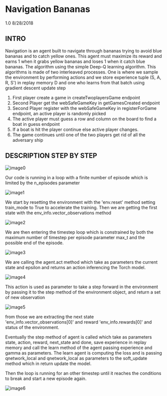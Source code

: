 # Navigation Bananas
1.0 8/28/2018

INTRO
-----------

Navigation is an agent built to navigate through bananas trying to avoid blue bananas and to catch yellow ones.
This agent must maximize its reward and earns 1 when it grabs yellow bananas and loses 1 when it catch blue bananas.
The algorithm using the simple Deep-Q learning algorithm. This algorithms is made of two interleaved processes. One is where we sample the environment by performing actions and we store experience tuple (S, A, R, S') in replay memory D and one who learns from that batch using gradient descent update step

1. First player create a game in createTwoplayersGame endpoint
2. Second Player get the webSafeGameKey in getGamesCreated endpoint
3. Second Player register with the webSafeGameKey in registerForGame endpoint,
an active player is randomly picked
4. The active player must guess a row and column on the board to find a boat in
guess endpoint
5. If a boat is hit the player continue else active player changes.
6. The game continues until one of the two players get rid of all the adversary ship

## DESCRIPTION STEP BY STEP

![image0](https://github.com/GaylouM/DRLND-Navigation/misc/image0.JPG)

Our code is running in a loop with a finite number of episode which is limited by the n_episodes parameter

![image1](https://github.com/GaylouM/DRLND-Navigation/misc/image1.JPG)

We start by resetting the environment with the 'env.reset' method setting train_mode to True to accelerate the training.
Then we are getting the first state with the env_info.vector_observations method

![image2](https://github.com/GaylouM/DRLND-Navigation/misc/image2.JPG)

We are then entering the timestep loop which is constrained by both the maximum number of timestep per episode parameter max_t and the possible end of the episode.

![image3](https://github.com/GaylouM/DRLND-Navigation/misc/image3.JPG)

We are calling the agent.act method which take as parameters the current state and epsilon and returns an action inferencing the Torch model.

![image4](https://github.com/GaylouM/DRLND-Navigation/misc/image4.JPG)

This action is used as parameter to take a step forward in the environment by passing it to the step method of the environment object, and return a set of new observation

![image5](https://github.com/GaylouM/DRLND-Navigation/misc/image5.JPG)

from those we are extracting the next state 'env_info.vector_observations[0]' and reward 'env_info.rewards[0]' and status of the environment.

Eventually the step method of agent is called which take as parameters state, action, reward, next_state and done, save experience in replay memory and call the learn method of the agent passing experience and gamma as parameters. The learn agent is computing the loss and is passing qnetwork_local and qnetwork_local as parameters to the soft_update method which in return update the model.

Then the loop is running for an other timestep until it reaches the conditions to break and start a new episode again.

![image6](https://github.com/GaylouM/DRLND-Navigation/misc/image6.JPG)
